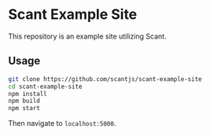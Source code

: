 # Scant Example Site

This repository is an example site utilizing Scant.

## Usage

```sh
git clone https://github.com/scantjs/scant-example-site
cd scant-example-site
npm install
npm build
npm start
```

Then navigate to `localhost:5000`.
